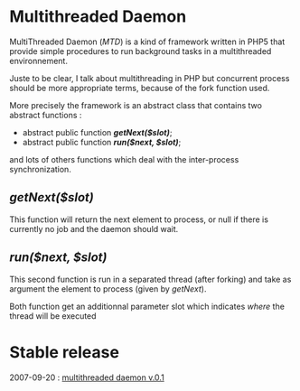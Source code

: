 # Multithreaded Daemon #

MultiThreaded Daemon (_MTD_) is a kind of framework written in PHP5 that provide simple procedures to run background tasks in a multithreaded environnement.

Juste to be clear, I talk about multithreading in PHP but concurrent process should be more appropriate terms, because of the fork function used.

More precisely the framework is an abstract class that contains two abstract functions :

  * abstract public function _**getNext($slot)**_;
  * abstract public function _**run($next, $slot)**_;

and lots of others functions which deal with the inter-process synchronization.

## _getNext($slot)_ ##

This function will return the next element to process, or null if there is currently no job and the daemon should wait.

## _run($next, $slot)_ ##

This second function is run in a separated thread (after forking) and take as argument the element to process (given by _getNext_).

Both function get an additionnal parameter slot which indicates _where_ the thread will be executed

# Stable release #

2007-09-20 : [multithreaded daemon v.0.1](http://phpmultithreadeddaemon.googlecode.com/svn/tags/0.1/)